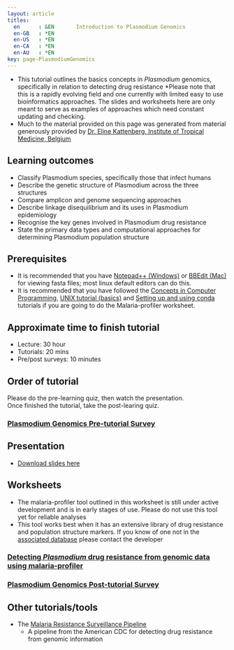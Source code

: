 ```yaml
---
layout: article
titles:
  en      : &EN       Introduction to Plasmodium Genomics
  en-GB   : *EN
  en-US   : *EN
  en-CA   : *EN
  en-AU   : *EN
key: page-PlasmodiumGenomics
---
```


* This tutorial outlines the basics concepts in *Plasmodium* genomics, specifically in relation to detecting drug resistance
	*Please note that this is a rapidly evolving field and one currently with limited easy to use bioinformatics approaches. The slides and worksheets here are only meant to serve as examples of approaches which need constant updating and checking.
* Much to the material provided on this page was generated from material generously provided by [Dr. Eline Kattenberg, Institute of Tropical Medicine, Belgium](https://research.itg.be/en/persons/johanna-helena-kattenberg)

	
## Learning outcomes

* Classify Plasmodium species, specifically those that infect humans
* Describe the genetic structure of Plasmodium across the three structures
* Compare amplicon and genome sequencing approaches
* Describe linkage disequilibrium and its uses in Plasmodium epidemiology
* Recognise the key genes involved in Plasmodium drug resistance
* State the primary data types and computational approaches for determining Plasmodium population structure



## Prerequisites

* It is recommended that you have [Notepad++ (Windows)](https://notepad-plus-plus.org/downloads/) or [BBEdit (Mac)](https://www.barebones.com/products/bbedit/) for viewing fasta files; most linux default editors can do this.
* It is recommended that you have followed the [Concepts in Computer Programming](https://conmeehan.github.io/PathogenDataCourse/ConceptsInComputerProgramming), [UNIX tutorial (basics)](https://conmeehan.github.io/UNIXtutorial) and [Setting up and using conda](https://conmeehan.github.io/PathogenDataCourse/Worksheets/CondaInstallAndUse) tutorials if you are going to do the Malaria-profiler worksheet.

## Approximate time to finish tutorial
* Lecture: 30 hour
* Tutorials: 20 mins
* Pre/post surveys: 10 minutes

## Order of tutorial

Please do the pre-learning quiz, then watch the presentation. <br />
Once finished the tutorial, take the post-learing quiz.<br />


### <a href="https://ntusurvey.onlinesurveys.ac.uk/plasmodium-genomics-pre-tutorial-survey" target="_blank">Plasmodium Genomics Pre-tutorial Survey</a>


## Presentation

* [Download slides here](https://conmeehan.github.io/PathogenDataCourse/SlideSets/PlasmodiumGenomics.pptx)


## Worksheets
* The malaria-profiler tool outlined in this worksheet is still under active development and is in early stages of use. Please do not use this tool yet for reliable analyses
* This tool works best when it has an extensive library of drug resistance and population structure markers. If you know of one not in the [associated database](https://github.com/jodyphelan/malaria-db) please contact the developer

### [Detecting *Plasmodium* drug resistance from genomic data using malaria-profiler](https://conmeehan.github.io/PathogenDataCourse/Worksheets/MalariaProfiler)


### <a href="https://ntusurvey.onlinesurveys.ac.uk/plasmodium-genomics-post-tutorial-survey" target="_blank">Plasmodium Genomics Post-tutorial Survey</a>


## Other tutorials/tools
* The [Malaria Resistance Surveillance Pipeline](https://github.com/CDCgov/MaRS)
	* A pipeline from the American CDC for detecting drug resistance from genomic information